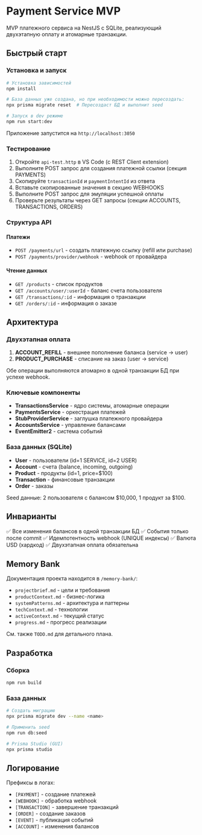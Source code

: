 # Payment Service MVP

MVP платежного сервиса на NestJS с SQLite, реализующий двухэтапную оплату и атомарные транзакции.

## Быстрый старт

### Установка и запуск
```bash
# Установка зависимостей
npm install

# База данных уже создана, но при необходимости можно пересоздать:
npx prisma migrate reset  # Пересоздаст БД и выполнит seed

# Запуск в dev режиме
npm run start:dev
```

Приложение запустится на `http://localhost:3050`

### Тестирование

1. Откройте `api-test.http` в VS Code (с REST Client extension)
2. Выполните POST запрос для создания платежной ссылки (секция PAYMENTS)
3. Скопируйте `transactionId` и `paymentIntentId` из ответа
4. Вставьте скопированные значения в секцию WEBHOOKS
5. Выполните POST запрос для эмуляции успешной оплаты
6. Проверьте результаты через GET запросы (секции ACCOUNTS, TRANSACTIONS, ORDERS)

### Структура API

#### Платежи
- `POST /payments/url` - создать платежную ссылку (refill или purchase)
- `POST /payments/provider/webhook` - webhook от провайдера

#### Чтение данных
- `GET /products` - список продуктов
- `GET /accounts/user/:userId` - баланс счета пользователя
- `GET /transactions/:id` - информация о транзакции
- `GET /orders/:id` - информация о заказе

## Архитектура

### Двухэтапная оплата
1. **ACCOUNT_REFILL** - внешнее пополнение баланса (service → user)
2. **PRODUCT_PURCHASE** - списание на заказ (user → service)

Обе операции выполняются атомарно в одной транзакции БД при успехе webhook.

### Ключевые компоненты
- **TransactionsService** - ядро системы, атомарные операции
- **PaymentsService** - оркестрация платежей
- **StubProviderService** - заглушка платежного провайдера
- **AccountsService** - управление балансами
- **EventEmitter2** - система событий

### База данных (SQLite)
- **User** - пользователи (id=1 SERVICE, id=2 USER)
- **Account** - счета (balance, incoming, outgoing)
- **Product** - продукты (id=1, price=$100)
- **Transaction** - финансовые транзакции
- **Order** - заказы

Seed данные: 2 пользователя с балансом $10,000, 1 продукт за $100.

## Инварианты

✅ Все изменения балансов в одной транзакции БД
✅ События только после commit
✅ Идемпотентность webhook (UNIQUE индексы)
✅ Валюта USD (хардкод)
✅ Двухэтапная оплата обязательна

## Memory Bank

Документация проекта находится в `/memory-bank/`:
- `projectbrief.md` - цели и требования
- `productContext.md` - бизнес-логика
- `systemPatterns.md` - архитектура и паттерны
- `techContext.md` - технологии
- `activeContext.md` - текущий статус
- `progress.md` - прогресс реализации

См. также `TODO.md` для детального плана.

## Разработка

### Сборка
```bash
npm run build
```

### База данных
```bash
# Создать миграцию
npx prisma migrate dev --name <name>

# Применить seed
npm run db:seed

# Prisma Studio (GUI)
npx prisma studio
```

## Логирование

Префиксы в логах:
- `[PAYMENT]` - создание платежей
- `[WEBHOOK]` - обработка webhook
- `[TRANSACTION]` - завершение транзакций
- `[ORDER]` - создание заказов
- `[EVENT]` - публикация событий
- `[ACCOUNT]` - изменения балансов
